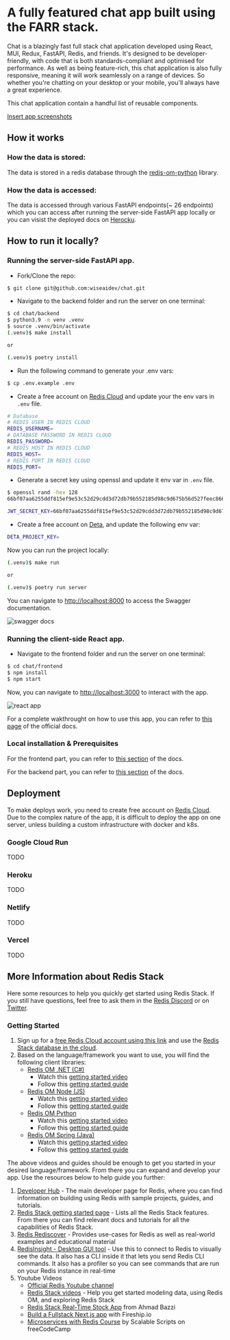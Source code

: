 # A fully featured chat app built using the FARR stack.

Chat is a blazingly fast full stack chat application developed using React, MUI, Redux, FastAPI, Redis, and friends. It's designed to be developer-friendly, with code that is both standards-compliant and optimised for performance. As well as being feature-rich, this chat application is also fully responsive, meaning it will work seamlessly on a range of devices. So whether you're chatting on your desktop or your mobile, you'll always have a great experience.

This chat application contain a handful list of reusable components.

[Insert app screenshots](https://docs.github.com/en/get-started/writing-on-github/getting-started-with-writing-and-formatting-on-github/basic-writing-and-formatting-syntax#uploading-assets)

## How it works



### How the data is stored:

The data is stored in a redis database through the [redis-om-python](https://github.com/redis/redis-om-python) library.

### How the data is accessed:

The data is accessed through various FastAPI endpoints(~ 26 endpoints) which you can access after running the server-side FastAPI app locally or you can visist the deployed docs on [Herocku](https://fastapi-herock.herokuapp.com/docs#/).

## How to run it locally?

### Running the server-side FastAPI app.

- Fork/Clone the repo:

```sh
$ git clone git@github.com:wiseaidev/chat.git
```

- Navigate to the backend folder and run the server on one terminal:

```sh
$ cd chat/backend
$ python3.9 -m venv .venv
$ source .venv/bin/activate
(.venv)$ make install

or

(.venv)$ poetry install
```

- Run the following command to generate your .env vars:

```sh
$ cp .env.example .env
```

- Create a free account on [Redis Cloud](https://redis.info/try-free-dev-to) and update your the env vars in `.env` file.

```sh
# Database
# REDIS USER IN REDIS CLOUD
REDIS_USERNAME=
# DATABASE PASSWORD IN REDIS CLOUD
REDIS_PASSWORD=
# REDIS HOST IN REDIS CLOUD
REDIS_HOST=
# REDIS PORT IN REDIS CLOUD
REDIS_PORT=
```

- Generate a secret key using openssl and update it env var in `.env` file.

```sh
$ openssl rand -hex 128
66bf07aa6255ddf815ef9e53c52d29cdd3d72db79b552185d98c9d675b56d527feec866669ecd9f5090ed4579e1d7e095a6369c3483386b8161fe7ad25034c8565fa37f644f43f0b3b6d5768c6b09a12a7dde29391490a3fc201b796d0a569d62e1b325dcb4989154f1e2e9acbc917f7795b8ae74d1a8fd7bd7f1876ea19f6c4
```

```sh
JWT_SECRET_KEY=66bf07aa6255ddf815ef9e53c52d29cdd3d72db79b552185d98c9d675b56d527feec866669ecd9f5090ed4579e1d7e095a6369c3483386b8161fe7ad25034c8565fa37f644f43f0b3b6d5768c6b09a12a7dde29391490a3fc201b796d0a569d62e1b325dcb4989154f1e2e9acbc917f7795b8ae74d1a8fd7bd7f1876ea19f6c4
```

- Create a free account on [Deta](https://www.deta.sh/), and update the following env var:

```sh
DETA_PROJECT_KEY=
```

Now you can run the project locally:

```sh
(.venv)$ make run

or

(.venv)$ poetry run server
```

You can navigate to [http://localhost:8000](http://localhost:8000) to access the Swagger documentation.

![swagger docs](./docs/static/images/swagger.png "swagger docs")

### Running the client-side React app.

- Navigate to the frontend folder and run the server on one terminal:

```sh
$ cd chat/frontend
$ npm install
$ npm start
```

Now, you can navigate to [http://localhost:3000](http://localhost:3000) to interact with the app.

![react app](./docs/static/images/signin.png "react app")

For a complete wakthrought on how to use this app, you can refer to [this page](https://chat-docs.wiseai.dev/demo) of the official docs.

### Local installation & Prerequisites

For the frontend part, you can refer to [this section](https://chat-docs.wiseai.dev/installation) of the docs.

For the backend part, you can refer to [this section](https://chat-docs.wiseai.dev/backend-installation) of the docs.

## Deployment

To make deploys work, you need to create free account on [Redis Cloud](https://redis.info/try-free-dev-to). Due to the complex nature of the app, it is difficult to deploy the app on one server, unless building a custom infrastructure with docker and k8s.

### Google Cloud Run

TODO

### Heroku

TODO

### Netlify

TODO

### Vercel

TODO

## More Information about Redis Stack

Here some resources to help you quickly get started using Redis Stack. If you still have questions, feel free to ask them in the [Redis Discord](https://discord.gg/redis) or on [Twitter](https://twitter.com/redisinc).

### Getting Started

1. Sign up for a [free Redis Cloud account using this link](https://redis.info/try-free-dev-to) and use the [Redis Stack database in the cloud](https://developer.redis.com/create/rediscloud).
1. Based on the language/framework you want to use, you will find the following client libraries:
    - [Redis OM .NET (C#)](https://github.com/redis/redis-om-dotnet)
        - Watch this [getting started video](https://www.youtube.com/watch?v=ZHPXKrJCYNA)
        - Follow this [getting started guide](https://redis.io/docs/stack/get-started/tutorials/stack-dotnet/)
    - [Redis OM Node (JS)](https://github.com/redis/redis-om-node)
        - Watch this [getting started video](https://www.youtube.com/watch?v=KUfufrwpBkM)
        - Follow this [getting started guide](https://redis.io/docs/stack/get-started/tutorials/stack-node/)
    - [Redis OM Python](https://github.com/redis/redis-om-python)
        - Watch this [getting started video](https://www.youtube.com/watch?v=PPT1FElAS84)
        - Follow this [getting started guide](https://redis.io/docs/stack/get-started/tutorials/stack-python/)
    - [Redis OM Spring (Java)](https://github.com/redis/redis-om-spring)
        - Watch this [getting started video](https://www.youtube.com/watch?v=YhQX8pHy3hk)
        - Follow this [getting started guide](https://redis.io/docs/stack/get-started/tutorials/stack-spring/)

The above videos and guides should be enough to get you started in your desired language/framework. From there you can expand and develop your app. Use the resources below to help guide you further:

1. [Developer Hub](https://redis.info/devhub) - The main developer page for Redis, where you can find information on building using Redis with sample projects, guides, and tutorials.
1. [Redis Stack getting started page](https://redis.io/docs/stack/) - Lists all the Redis Stack features. From there you can find relevant docs and tutorials for all the capabilities of Redis Stack.
1. [Redis Rediscover](https://redis.com/rediscover/) - Provides use-cases for Redis as well as real-world examples and educational material
1. [RedisInsight - Desktop GUI tool](https://redis.info/redisinsight) - Use this to connect to Redis to visually see the data. It also has a CLI inside it that lets you send Redis CLI commands. It also has a profiler so you can see commands that are run on your Redis instance in real-time
1. Youtube Videos
    - [Official Redis Youtube channel](https://redis.info/youtube)
    - [Redis Stack videos](https://www.youtube.com/watch?v=LaiQFZ5bXaM&list=PL83Wfqi-zYZFIQyTMUU6X7rPW2kVV-Ppb) - Help you get started modeling data, using Redis OM, and exploring Redis Stack
    - [Redis Stack Real-Time Stock App](https://www.youtube.com/watch?v=mUNFvyrsl8Q) from Ahmad Bazzi
    - [Build a Fullstack Next.js app](https://www.youtube.com/watch?v=DOIWQddRD5M) with Fireship.io
    - [Microservices with Redis Course](https://www.youtube.com/watch?v=Cy9fAvsXGZA) by Scalable Scripts on freeCodeCamp